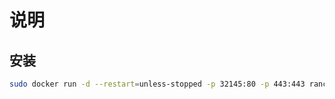 # 说明

## 安装

```bash
sudo docker run -d --restart=unless-stopped -p 32145:80 -p 443:443 rancher/rancher:stable
```
